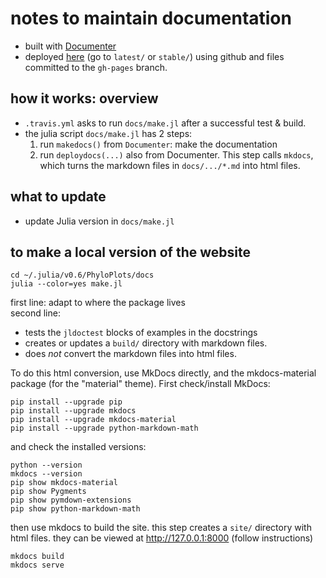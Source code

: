 # notes to maintain documentation

- built with [Documenter](https://juliadocs.github.io/Documenter.jl)
- deployed [here](http://cecile.github.io/PhyloPlots.jl/)
  (go to `latest/` or `stable/`)
  using github and files committed to the `gh-pages` branch.

## how it works: overview

- `.travis.yml` asks to run `docs/make.jl` after a successful test & build.
- the julia script `docs/make.jl` has 2 steps:
  1. run `makedocs()` from `Documenter`: make the documentation
  2. run `deploydocs(...)` also from Documenter. This step calls `mkdocs`,
     which turns the markdown files in `docs/.../*.md` into html files.

## what to update

- update Julia version in `docs/make.jl`

## to make a local version of the website

```shell
cd ~/.julia/v0.6/PhyloPlots/docs
julia --color=yes make.jl
```

first line: adapt to where the package lives  
second line:
- tests the `jldoctest` blocks of examples in the docstrings
- creates or updates a `build/` directory with markdown files.
- does *not* convert the markdown files into html files.

To do this html conversion, use MkDocs directly,
and the mkdocs-material package (for the "material" theme).
First check/install MkDocs:

```shell
pip install --upgrade pip
pip install --upgrade mkdocs
pip install --upgrade mkdocs-material
pip install --upgrade python-markdown-math
```
and check the installed versions:
```shell
python --version
mkdocs --version
pip show mkdocs-material
pip show Pygments
pip show pymdown-extensions
pip show python-markdown-math
```

then use mkdocs to build the site.
this step creates a `site/` directory with html files.
they can be viewed at http://127.0.0.1:8000 (follow instructions)

```shell
mkdocs build
mkdocs serve
```
